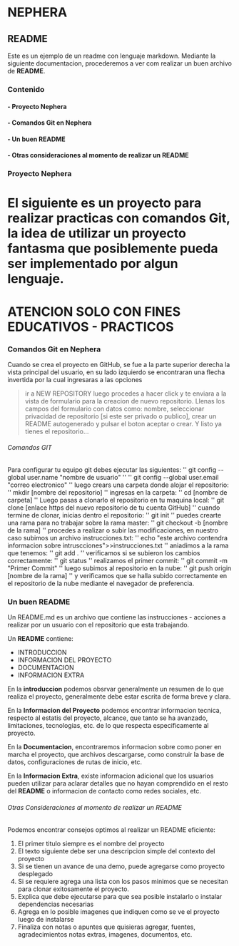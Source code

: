 # NEPHERA
## README

Este es un ejemplo de un readme con lenguaje markdown.
Mediante la siguiente documentacion, procederemos a ver com realizar un buen 
archivo de **README**.

### Contenido ### 

#### - Proyecto Nephera ####

#### - Comandos Git en Nephera ####

#### - Un buen README ####

#### - Otras consideraciones al momento de realizar un README ####


### Proyecto Nephera ###

El siguiente es un proyecto para realizar practicas con comandos Git, 
la idea de utilizar un proyecto fantasma que posiblemente pueda
ser implementado por algun lenguaje.
====================================================================
ATENCION SOLO CON FINES EDUCATIVOS - PRACTICOS
====================================================================

### Comandos Git en Nephera ###


Cuando se crea el proyecto en GitHub, se fue a la parte superior derecha 
la vista principal del usuario, en su lado izquierdo se encontraran 
una flecha invertida por la cual ingresaras a las opciones 
>ir a NEW REPOSITORY
luego procedes a hacer click y te enviara a la vista de formulario
para la creacion de nuevo repositorio.
Llenas los campos del formulario con datos como: nombre, seleccionar 
privacidad de repositorio [si este ser privado o publico], crear un 
README autogenerado y pulsar el boton aceptar o crear.
Y listo ya tienes el repositorio...


###### Comandos GIT ######



Para configurar tu equipo git debes ejecutar las siguientes:
'' git config --global user.name "nombre de usuario" ''
'' git config --global user.email "correo electronico" ''
luego crears una carpeta donde alojar el repositorio:
'' mkdir [nombre del repositorio] ''
ingresas en la carpeta:
'' cd [nombre de carpeta] ''
Luego pasas a clonarlo el repositorio en tu maquina local:
'' git clone [enlace https del nuevo repositorio de tu cuenta GitHub] ''
cuando termine de clonar, inicias dentro el repositorio:
'' git init ''
puedes crearte una rama para no trabajar sobre la rama master:
'' git checkout -b [nombre de la rama] ''
procedes a realizar o subir las modificaciones, en nuestro caso
subimos un archivo instrucciones.txt:
'' echo "este archivo contendra informacion sobre intruscciones">>instrucciones.txt ''
aniadimos a la rama que tenemos:
'' git add . ''
verificamos si se subieron los cambios correctamente:
'' git status ''
realizamos el primer commit:
'' git commit -m "Primer Commit" ''
luego subimos al repositorio en la nube:
'' git push origin [nombre de la rama] ''
y verificamos que se halla subido correctamente en el repositorio de la nube
mediante el navegador de preferencia.


### Un buen README ###


Un README.md es un archivo que contiene las instrucciones - acciones 
a realizar por un usuario con el repositorio que esta trabajando.

Un **README** contiene: 
- INTRODUCCION
- INFORMACION DEL PROYECTO
- DOCUMENTACION
- INFORMACION EXTRA

En la __introduccion__ podemos obsrvar generalmente un resumen de lo que 
realiza el proyecto, generalmente debe estar escrita de forma breve y
clara.

En la __Informacion del Proyecto__ podemos encontrar informacion tecnica, 
respecto al estatis del proyecto, alcance, que tanto se ha avanzado, 
limitaciones, tecnologias, etc. de lo que respecta especificamente al 
proyecto.

En la __Documentacion__, encontraremos informacion sobre como poner en marcha
el proyecto, que archivos descargarse, como construir la base de datos,
configuraciones de rutas de inicio, etc.

En la __Informacion Extra__, existe informacion adicional que los usuarios
pueden utilizar para aclarar detalles que no hayan comprendido en el resto
del **README** o informacion de contacto como redes sociales, etc.

###### Otras Consideraciones al momento de realizar un README ######


Podemos encontrar consejos optimos al realizar un README eficiente:
1. El primer titulo siempre es el nombre del proyecto
2. El texto siguiente debe ser una descripcion simple del contexto del proyecto
3. Si se tienen un avance de una demo, puede agregarse como proyecto desplegado
4. Si se requiere agrega una lista con los pasos minimos que se necesitan para
	clonar exitosamente el proyecto.
5. Explica que debe ejecutarse para que sea posible instalarlo o instalar 
	dependencias necesarias
6. Agrega en lo posible imagenes que indiquen como se ve el proyecto luego de instalarse
7. Finaliza con notas o apuntes que quisieras agregar, fuentes, agradecimientos
	notas extras, imagenes, documentos, etc.
